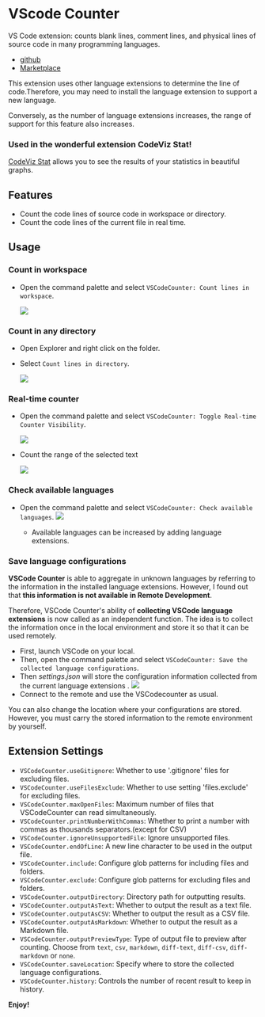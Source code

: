 # VScode Counter

VS Code extension: counts blank lines, comment lines, and physical lines of source code in many programming languages.

* [github](https://github.com/uctakeoff/vscode-counter)
* [Marketplace](https://marketplace.visualstudio.com/items?itemName=uctakeoff.vscode-counter)

This extension uses other language extensions to determine the line of code.Therefore, you may need to install the language extension to support a new language.

Conversely, as the number of language extensions increases, the range of support for this feature also increases.

### Used in the wonderful extension CodeViz Stat!

[CodeViz Stat](https://marketplace.visualstudio.com/items?itemName=vizzuhq.code-viz-stat) allows you to see the results of your statistics in beautiful graphs.

## Features

- Count the code lines of source code in workspace or directory.
- Count the code lines of the current file in real time.


## Usage

### Count in workspace

* Open the command palette and select  `VSCodeCounter: Count lines in workspace`.

    ![](https://github.com/uctakeoff/vscode-counter/raw/HEAD/images/count_workspace.gif)


### Count in any directory

* Open Explorer and right click on the folder.
* Select `Count lines in directory`.

    ![](https://github.com/uctakeoff/vscode-counter/raw/HEAD/images/from_menu.gif)


### Real-time counter

* Open the command palette and select  `VSCodeCounter: Toggle Real-time Counter Visibility`.

    ![](https://github.com/uctakeoff/vscode-counter/raw/HEAD/images/realtime_counter.png)

* Count the range of the selected text

    ![](https://github.com/uctakeoff/vscode-counter/raw/HEAD/images/realtime_counter-select.gif)

### Check available languages

* Open the command palette and select  `VSCodeCounter: Check available languages`.
    ![](https://github.com/uctakeoff/vscode-counter/raw/HEAD/images/avail_langs.png)

    * Available languages can be increased by adding language extensions.

### Save language configurations

**VSCode Counter** is able to aggregate in unknown languages by referring to the information in the installed language extensions. However, I found out that **this information is not available in Remote Development**.

Therefore, VSCode Counter's ability of **collecting VSCode language extensions** is now called as an independent function. The idea is to collect the information once in the local environment and store it so that it can be used remotely.

* First, launch VSCode on your local.
* Then, open the command palette and select  `VSCodeCounter: Save the collected language configurations`.
* Then *settings.json* will store the configuration information collected from the current language extensions .
    ![](https://github.com/uctakeoff/vscode-counter/raw/HEAD/images/save_lang.png)
* Connect to the remote and use the VSCodecounter as usual.


You can also change the location where your configurations are stored.
However, you must carry the stored information to the remote environment by yourself.


## Extension Settings

* `VSCodeCounter.useGitignore`: Whether to use '.gitignore' files for excluding files.
* `VSCodeCounter.useFilesExclude`: Whether to use setting 'files.exclude' for excluding files.
* `VSCodeCounter.maxOpenFiles`: Maximum number of files that VSCodeCounter can read simultaneously.
* `VSCodeCounter.printNumberWithCommas`: Whether to print a number with commas as thousands separators.(except for CSV)
* `VSCodeCounter.ignoreUnsupportedFile`: Ignore unsupported files.
* `VSCodeCounter.endOfLine`: A new line character to be used in the output file.
* `VSCodeCounter.include`: Configure glob patterns for including files and folders.
* `VSCodeCounter.exclude`: Configure glob patterns for excluding files and folders.
* `VSCodeCounter.outputDirectory`: Directory path for outputting results.
* `VSCodeCounter.outputAsText`: Whether to output the result as a text file.
* `VSCodeCounter.outputAsCSV`: Whether to output the result as a CSV file.
* `VSCodeCounter.outputAsMarkdown`: Whether to output the result as a Markdown file.
* `VSCodeCounter.outputPreviewType`: Type of output file to preview after counting. Choose from `text`, `csv`, `markdown`, `diff-text`, `diff-csv`, `diff-markdown` or `none`.
* `VSCodeCounter.saveLocation`: Specify where to store the collected language configurations.
* `VSCodeCounter.history`: Controls the number of recent result to keep in history.


**Enjoy!**
